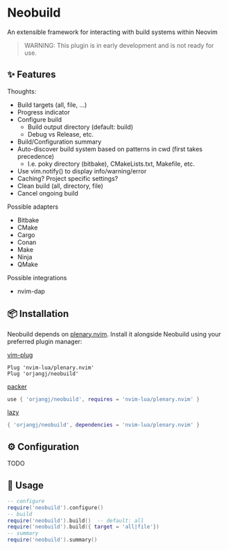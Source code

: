 # Neobuild

An extensible framework for interacting with build systems within Neovim

> WARNING: This plugin is in early development and is not ready for use.

## ✨ Features

Thoughts:

- Build targets (all, file, ...)
- Progress indicator
- Configure build
  - Build output directory (default: build)
  - Debug vs Release, etc.
- Build/Configuration summary
- Auto-discover build system based on patterns in cwd (first takes precedence)
  - I.e. poky directory (bitbake), CMakeLists.txt, Makefile, etc.
- Use vim.notify() to display info/warning/error
- Caching? Project specific settings?
- Clean build (all, directory, file)
- Cancel ongoing build

Possible adapters

- Bitbake
- CMake
- Cargo
- Conan
- Make
- Ninja
- QMake

Possible integrations

- nvim-dap

## 📦 Installation

Neobuild depends on [plenary.nvim](https://github.com/nvim-lua/plenary.nvim).
Install it alongside Neobuild using your preferred plugin manager:

[vim-plug](https://github.com/junegunn/vim-plug)

```vim
Plug 'nvim-lua/plenary.nvim'
Plug 'orjangj/neobuild'
```

[packer](https://github.com/wbthomason/packer.nvim)

```lua
use { 'orjangj/neobuild', requires = 'nvim-lua/plenary.nvim' }
```

[lazy](https://github.com/folke/lazy.nvim)

```lua
{ 'orjangj/neobuild', dependencies = 'nvim-lua/plenary.nvim' }
```

## ⚙️ Configuration

TODO

## 🚀 Usage

```lua
-- configure
require('neobuild').configure()
-- build
require('neobuild').build()  -- default: all
require('neobuild').build({ target = 'all|file'})
-- summary
require('neobuild').summary()
```
